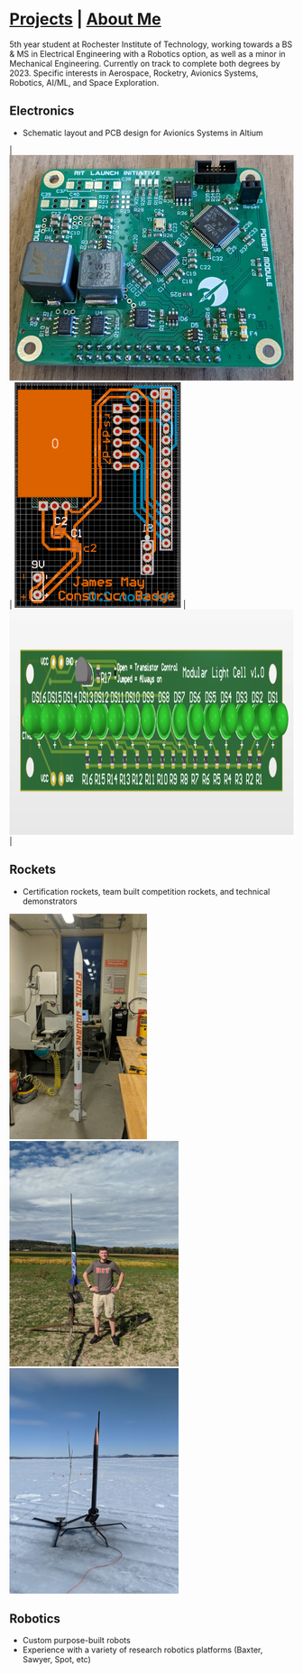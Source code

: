 # [Projects](http://vlarko.com/Projects)  |  [About Me](http://vlarko.com/About%20Me)
5th year student at Rochester Institute of Technology, working towards a BS & MS in Electrical Engineering with a Robotics option, as well as a minor in Mechanical Engineering. Currently on track to complete both degrees by 2023. Specific interests in Aerospace, Rocketry, Avionics Systems, Robotics, AI/ML, and Space Exploration.

## Electronics
- Schematic layout and PCB design for Avionics Systems in Altium

| <img src="Photos/power mod real2.jpg" height="400"> | <img src="Photos/ConstructBadge_3.PNG" height="400"> | <img src="Photos/mlc altium 3d.png" height="400"> |

## Rockets
- Certification rockets, team built competition rockets, and technical demonstrators

<img src="Photos/FoolsJourney_1.jpg" height="400">   <img src="Photos/L1_2.jpg" height="400">   <img src="Photos/L2_1.jpg" height="400">

## Robotics
- Custom purpose-built robots
- Experience with a variety of research robotics platforms (Baxter, Sawyer, Spot, etc)
